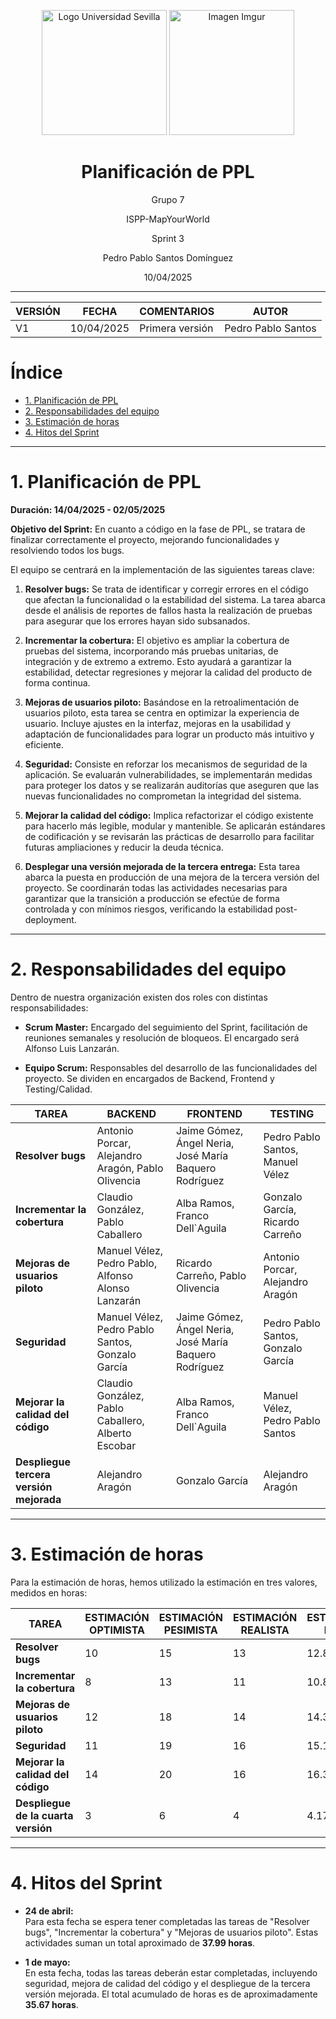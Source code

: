 <p align="center">
  <img src="https://www.ucm.es/al-acmes/file/logo-universidad-sevilla/?ver" alt="Logo Universidad Sevilla" width="200" height="200">
  <img src="https://i.imgur.com/vlzkG4H.png" alt="Imagen Imgur" width="auto" height="200">
</p>

<h1 align="center">Planificación de PPL</h1>

<p align="center">
    Grupo 7
</p>
<p align="center">
    ISPP-MapYourWorld
</p>
<p align="center">
    Sprint 3
</p>
<p align="center">
    Pedro Pablo Santos Domínguez
</p>
<p align="center">
    10/04/2025
</p>

---
| VERSIÓN | FECHA     | COMENTARIOS              | AUTOR              |
|---------|-----------|--------------------------|--------------------|
| V1      | 10/04/2025| Primera versión          | Pedro Pablo Santos     |


# Índice

- [1. Planificación de PPL](#1-planificación-de-ppl)
- [2. Responsabilidades del equipo](#2-responsabilidades-del-equipo)
- [3. Estimación de horas](#3-estimación-de-horas)
- [4. Hitos del Sprint](#4-hitos-del-sprint)

---

# 1. Planificación de PPL

**Duración: 14/04/2025 - 02/05/2025**

**Objetivo del Sprint:** En cuanto a código en la fase de PPL, se tratara de finalizar correctamente el proyecto, mejorando funcionalidades y resolviendo todos los bugs.

El equipo se centrará en la implementación de las siguientes tareas clave:

1. **Resolver bugs:** Se trata de identificar y corregir errores en el código que afectan la funcionalidad o la estabilidad del sistema. La tarea abarca desde el análisis de reportes de fallos hasta la realización de pruebas para asegurar que los errores hayan sido subsanados.

2. **Incrementar la cobertura:** El objetivo es ampliar la cobertura de pruebas del sistema, incorporando más pruebas unitarias, de integración y de extremo a extremo. Esto ayudará a garantizar la estabilidad, detectar regresiones y mejorar la calidad del producto de forma continua.

3. **Mejoras de usuarios piloto:** Basándose en la retroalimentación de usuarios piloto, esta tarea se centra en optimizar la experiencia de usuario. Incluye ajustes en la interfaz, mejoras en la usabilidad y adaptación de funcionalidades para lograr un producto más intuitivo y eficiente.

4. **Seguridad:** Consiste en reforzar los mecanismos de seguridad de la aplicación. Se evaluarán vulnerabilidades, se implementarán medidas para proteger los datos y se realizarán auditorías que aseguren que las nuevas funcionalidades no comprometan la integridad del sistema.

5. **Mejorar la calidad del código:** Implica refactorizar el código existente para hacerlo más legible, modular y mantenible. Se aplicarán estándares de codificación y se revisarán las prácticas de desarrollo para facilitar futuras ampliaciones y reducir la deuda técnica.

6. **Desplegar una versión mejorada de la tercera entrega:** Esta tarea abarca la puesta en producción de una mejora de la tercera versión del proyecto. Se coordinarán todas las actividades necesarias para garantizar que la transición a producción se efectúe de forma controlada y con mínimos riesgos, verificando la estabilidad post-deployment.

---

# 2. Responsabilidades del equipo

Dentro de nuestra organización existen dos roles con distintas
responsabilidades:

-   **Scrum Master:** Encargado del seguimiento del Sprint, facilitación
de reuniones semanales y resolución de bloqueos. El encargado será
Alfonso Luis Lanzarán.

-   **Equipo Scrum:** Responsables del desarrollo de las funcionalidades
del proyecto. Se dividen en encargados de Backend, Frontend y Testing/Calidad.

| **TAREA**                          | **BACKEND**                                             | **FRONTEND**                                          | **TESTING**                                    |
|------------------------------------|---------------------------------------------------------|-------------------------------------------------------|------------------------------------------------|
| **Resolver bugs**                  | Antonio Porcar, Alejandro Aragón, Pablo Olivencia       | Jaime Gómez, Ángel Neria, José María Baquero Rodríguez | Pedro Pablo Santos, Manuel Vélez               |
| **Incrementar la cobertura**       | Claudio González, Pablo Caballero                        | Alba Ramos, Franco Dell`Aguila                         | Gonzalo García, Ricardo Carreño                |
| **Mejoras de usuarios piloto**     | Manuel Vélez, Pedro Pablo, Alfonso Alonso Lanzarán       | Ricardo Carreño, Pablo Olivencia                       | Antonio Porcar, Alejandro Aragón               |
| **Seguridad**                      | Manuel Vélez, Pedro Pablo Santos, Gonzalo García         | Jaime Gómez, Ángel Neria, José María Baquero Rodríguez   | Pedro Pablo Santos, Gonzalo García             |
| **Mejorar la calidad del código**  | Claudio González, Pablo Caballero, Alberto Escobar       | Alba Ramos, Franco Dell`Aguila                         | Manuel Vélez, Pedro Pablo Santos               |
| **Despliegue tercera versión mejorada** | Alejandro Aragón                                        | Gonzalo García                                         | Alejandro Aragón                               |

---

# 3. Estimación de horas

Para la estimación de horas, hemos utilizado la estimación en tres valores,
medidos en horas:

| TAREA                          | ESTIMACIÓN OPTIMISTA | ESTIMACIÓN PESIMISTA | ESTIMACIÓN REALISTA | ESTIMACIÓN FINAL |
|--------------------------------|----------------------|----------------------|---------------------|------------------|
|  **Resolver bugs**              | 10                    | 15                    | 13                 |   12.83           |
| **Incrementar la cobertura**        | 8                   | 13                   | 11                  |   10.83          |
| **Mejoras de usuarios piloto** | 12                   | 18                   | 14                  |   14.33             |
| **Seguridad**  | 11                   | 19                   | 16                  | 15.17            |  
|  **Mejorar la calidad del código**             | 14                    | 20                    | 16                 |     16.33         |
| **Despliegue de la cuarta versión**  | 3                    | 6                    | 4                   |  4.17            |

---

# 4. Hitos del Sprint

- **24 de abril:**  
  Para esta fecha se espera tener completadas las tareas de "Resolver bugs", "Incrementar la cobertura" y "Mejoras de usuarios piloto". Estas actividades suman un total aproximado de **37.99 horas**.

- **1 de mayo:**  
  En esta fecha, todas las tareas deberán estar completadas, incluyendo seguridad, mejora de calidad del código y el despliegue de la tercera versión mejorada. El total acumulado de horas es de aproximadamente **35.67 horas**.

